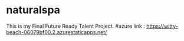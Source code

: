 # naturalspa
This is my Final Future Ready Talent Project.
#azure link : https://witty-beach-06079bf00.2.azurestaticapps.net/
